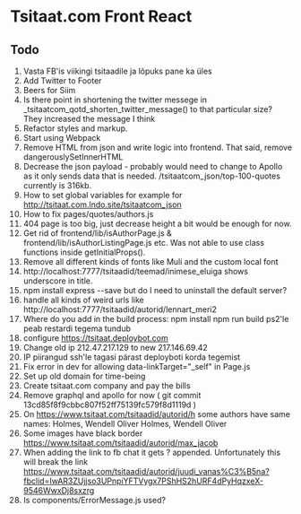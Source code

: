 # Tsitaat.com Front React

## Todo

1. Vasta FB'is viikingi tsitaadile ja lõpuks pane ka üles
1. Add Twitter to Footer
1. Beers for Siim
1. Is there point in shortening the twitter messege in _tsitaatcom_qotd_shorten_twitter_message()
   to that particular size? They increased the message I think
1. Refactor styles and markup.
1. Start using Webpack
1. Remove HTML from json and write logic into frontend. That said, remove dangerouslySetInnerHTML
1. Decrease the json payload - probably would need to change to Apollo as it only sends data
   that is needed. /tsitaatcom_json/top-100-quotes currently is 316kb.
1. How to set global variables for example for http://tsitaat.com.lndo.site/tsitaatcom_json
1. How to fix pages/quotes/authors.js
1. 404 page is too big, just decrease height a bit would be enough for now.
1. Get rid of frontend/lib/isAuthorPage.js & frontend/lib/isAuthorListingPage.js etc.
   Was not able to use class functions inside getInitialProps().
1. Remove all different kinds of fonts like Muli and the custom local font
1. http://localhost:7777/tsitaadid/teemad/inimese_eluiga shows underscore in title.
1. npm install express --save but do I need to uninstall the default server?
1. handle all kinds of weird urls like http://localhost:7777/tsitaadid/autorid/lennart_meri2
1. Where do you add in the build process:
npm install
npm run build
ps2'le peab restardi tegema tundub
1. configure https://tsitaat.deploybot.com
1. Change old ip 212.47.217.129 to new 217.146.69.42
1. IP piirangud ssh'le tagasi pärast deployboti korda tegemist
1. Fix error in dev for allowing data-linkTarget="_self" in Page.js
1. Set up old domain for time-being
1. Create tsitaat.com company and pay the bills
1. Remove graphql and apollo for now ( git commit 13cd85f8f9cbbc807f52ff75139fc579f8d1119d )
1. On https://www.tsitaat.com/tsitaadid/autorid/h some authors have same names:
   Holmes, Wendell Oliver
   Holmes, Wendell Oliver
1. Some images have black border https://www.tsitaat.com/tsitaadid/autorid/max_jacob
1. When adding the link to fb chat it gets ? appended. Unfortunately this will break
   the link https://www.tsitaat.com/tsitaadid/autorid/juudi_vanas%C3%B5na?fbclid=IwAR3ZUjjso3UPnpiYFTVygx7PShHS2hURF4dPyHqzxeX-9546WwxDj8sxzrg
1. Is components/ErrorMessage.js used?
